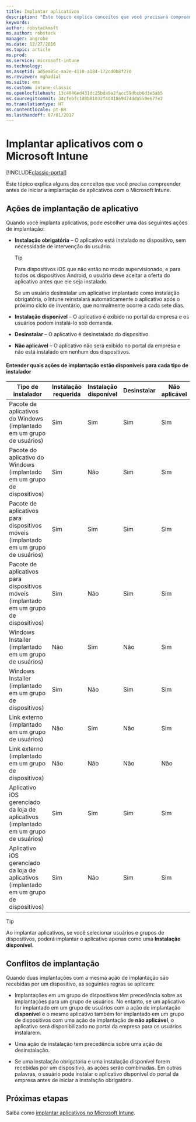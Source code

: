 ```yaml
---
title: Implantar aplicativos
description: "Este tópico explica conceitos que você precisará compreender antes de iniciar a implantação de aplicativos com o Intune."
keywords: 
author: robstackmsft
ms.author: robstack
manager: angrobe
ms.date: 12/27/2016
ms.topic: article
ms.prod: 
ms.service: microsoft-intune
ms.technology: 
ms.assetid: ad5ea85c-aa2e-4110-a184-172cd0b8f270
ms.reviewer: mghadial
ms.suite: ems
ms.custom: intune-classic
ms.openlocfilehash: 13c4046ed431dc25bda9a2facc59dbcb6d3e5ab5
ms.sourcegitcommit: 34cfebfc1d8b81032f4d41869d74dda559e677e2
ms.translationtype: HT
ms.contentlocale: pt-BR
ms.lasthandoff: 07/01/2017
---
```

# <a name="deploy-apps-with-microsoft-intune"></a>Implantar aplicativos com o Microsoft Intune

[!INCLUDE[classic-portal](../includes/classic-portal.md)]

Este tópico explica alguns dos conceitos que você precisa compreender antes de iniciar a implantação de aplicativos com o Microsoft Intune.


## <a name="app-deployment-actions"></a>Ações de implantação de aplicativo
Quando você implanta aplicativos, pode escolher uma das seguintes ações de implantação:

-   **Instalação obrigatória** – O aplicativo está instalado no dispositivo, sem necessidade de intervenção do usuário.

    > [!TIP]
    > Para dispositivos iOS que não estão no modo supervisionado, e para todos os dispositivos Android, o usuário deve aceitar a oferta do aplicativo antes que ele seja instalado.
    >
    >  Se um usuário desinstalar um aplicativo implantado como instalação obrigatória, o Intune reinstalará automaticamente o aplicativo após o próximo ciclo de inventário, que normalmente ocorre a cada sete dias.

-   **Instalação disponível** – O aplicativo é exibido no portal da empresa e os usuários podem instalá-lo sob demanda.

-   **Desinstalar** – O aplicativo é desinstalado do dispositivo.

-   **Não aplicável** – O aplicativo não será exibido no portal da empresa e não está instalado em nenhum dos dispositivos.

#### <a name="understand-which-deployment-actions-are-available-for-each-installer-type"></a>Entender quais ações de implantação estão disponíveis para cada tipo de instalador

|Tipo de instalador|Instalação requerida|Instalação disponível|Desinstalar|Não aplicável|
|------------------|--------------------|---------------------|-------------|------------------|
|Pacote de aplicativos do Windows (implantado em um grupo de usuários)|Sim|Sim|Sim|Sim|
|Pacote do aplicativo do Windows (implantado em um grupo de dispositivos)|Sim|Não|Sim|Sim|
|Pacote de aplicativos para dispositivos móveis (implantado em um grupo de usuários)|Sim|Sim|Sim|Sim|
|Pacote de aplicativos para dispositivos móveis (implantado em um grupo de dispositivos)|Sim|Não|Sim|Sim|
|Windows Installer (implantado em um grupo de usuários)|Não|Sim|Não|Sim|
|Windows Installer (implantado em um grupo de dispositivos)|Sim|Não|Sim|Sim|
|Link externo (implantado em um grupo de usuários)|Não|Sim|Não|Sim|
|Link externo (implantado em um grupo de dispositivos)|Não|Não|Não|Não|
|Aplicativo iOS gerenciado da loja de aplicativos (implantado em um grupo de usuários)|Sim|Sim|Sim|Sim|
|Aplicativo iOS gerenciado da loja de aplicativos (implantado em um grupo de dispositivos)|Sim|Não|Sim|Sim|
> [!TIP]
> Ao implantar aplicativos, se você selecionar usuários e grupos de dispositivos, poderá implantar o aplicativo apenas como uma **Instalação disponível**.

## <a name="deployment-conflicts"></a>Conflitos de implantação
Quando duas implantações com a mesma ação de implantação são recebidas por um dispositivo, as seguintes regras se aplicam:

-   Implantações em um grupo de dispositivos têm precedência sobre as implantações para um grupo de usuários. No entanto, se um aplicativo for implantado em um grupo de usuários com a ação de implantação **disponível** e o mesmo aplicativo também for implantado em um grupo de dispositivos com uma ação de implantação de **não aplicável**, o aplicativo será disponibilizado no portal da empresa para os usuários instalarem.

-   Uma ação de instalação tem precedência sobre uma ação de desinstalação.

-   Se uma instalação obrigatória e uma instalação disponível forem recebidas por um dispositivo, as ações serão combinadas. Em outras palavras, o usuário pode instalar o aplicativo disponível do portal da empresa antes de iniciar a instalação obrigatória.


## <a name="next-steps"></a>Próximas etapas

Saiba como [implantar aplicativos no Microsoft Intune](deploy-apps-in-microsoft-intune.md).

